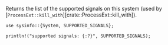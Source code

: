 Returns the list of the supported signals on this system (used by
[`ProcessExt::kill_with`][crate::ProcessExt::kill_with]).

```
use sysinfo::{System, SUPPORTED_SIGNALS};

println!("supported signals: {:?}", SUPPORTED_SIGNALS);
```
